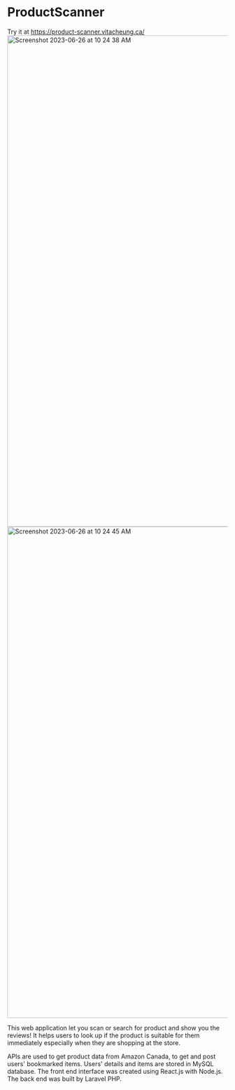 # ProductScanner
Try it at https://product-scanner.vitacheung.ca/ 
<img width="1120" alt="Screenshot 2023-06-26 at 10 24 38 AM" src="https://github.com/VitaCheung/ProductScanner/assets/113631428/a4723485-a405-4475-b8c9-cc226a3efe44">
<img width="1120" alt="Screenshot 2023-06-26 at 10 24 45 AM" src="https://github.com/VitaCheung/ProductScanner/assets/113631428/d285bb15-71f7-4c09-a9e5-9cf26570cce7">

This web application let you scan or search for product and show you the reviews! It helps users to look up if the product is suitable for them immediately especially when they are shopping at the store. 

APIs are used to get product data from Amazon Canada, to get and post users' bookmarked items. Users' details and items are stored in MySQL database. The front end interface was created using React.js with Node.js. The back end was built by Laravel PHP.


